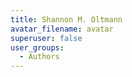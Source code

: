 ```yaml
---
title: Shannon M. Oltmann
avatar_filename: avatar
superuser: false
user_groups:
  - Authors
---
```

